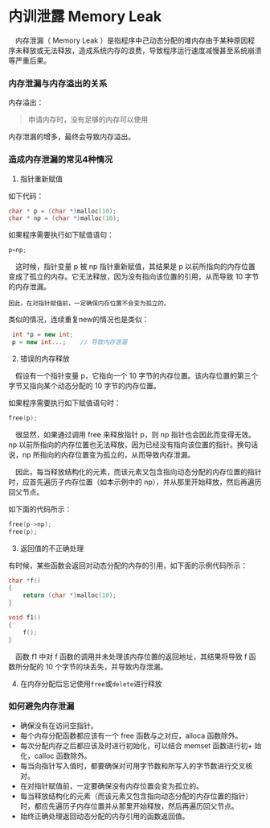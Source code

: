 # 内训泄露 Memory Leak

&emsp;内存泄漏（ Memory Leak ）是指程序中己动态分配的堆内存由于某种原因程序未释放或无法释放，造成系统内存的浪费，导致程序运行速度减慢甚至系统崩溃等严重后果。

### 内存泄漏与内存溢出的关系

内存溢出：
> 申请内存时，没有足够的内存可以使用

内存泄漏的增多，最终会导致内存溢出。

### 造成内存泄漏的常见4种情况

1. 指针重新赋值

如下代码：
```cpp
char * p = (char *)malloc(10);
char * np = (char *)malloc(10);
```

如果程序需要执行如下赋值语句：
```cpp
p=np;
```

&emsp;这时候，指针变量 p 被 np 指针重新赋值，其结果是 p 以前所指向的内存位置变成了孤立的内存。它无法释放，因为没有指向该位置的引用，从而导致 10 字节的内存泄漏。

`因此，在对指针赋值前，一定确保内存位置不会变为孤立的。`

类似的情况，连续重复new的情况也是类似：
```cpp
 int *p = new int; 
 p = new int...;    // 导致内存泄漏
```

2. 错误的内存释放

&emsp;假设有一个指针变量 p，它指向一个 10 字节的内存位置。该内存位置的第三个字节又指向某个动态分配的 10 字节的内存位置。

如果程序需要执行如下赋值语句时：
```cpp
free(p);
```

&emsp;很显然，如果通过调用 free 来释放指针 p，则 np 指针也会因此而变得无效。np 以前所指向的内存位置也无法释放，因为已经没有指向该位置的指针。换句话说，np 所指向的内存位置变为孤立的，从而导致内存泄漏。

&emsp;因此，每当释放结构化的元素，而该元素又包含指向动态分配的内存位置的指针时，应首先遍历子内存位置（如本示例中的 np），并从那里开始释放，然后再遍历回父节点。

如下面的代码所示：
```cpp
free(p->np);
free(p);
```

3. 返回值的不正确处理

有时候，某些函数会返回对动态分配的内存的引用，如下面的示例代码所示：
```cpp
char *f()
{
	return (char *)malloc(10);
}

void f1()
{
	f();
}
```

&emsp;函数 f1 中对 f 函数的调用并未处理该内存位置的返回地址，其结果将导致 f 函数所分配的 10 个字节的块丢失，并导致内存泄漏。

4. 在内存分配后忘记使用`free`或`delete`进行释放

### 如何避免内存泄漏

+ 确保没有在访问空指针。
+ 每个内存分配函数都应该有一个 free 函数与之对应，alloca 函数除外。
+ 每次分配内存之后都应该及时进行初始化，可以结合 memset 函数进行初+ 始化，calloc 函数除外。
+ 每当向指针写入值时，都要确保对可用字节数和所写入的字节数进行交叉核对。
+ 在对指针赋值前，一定要确保没有内存位置会变为孤立的。
+ 每当释放结构化的元素（而该元素又包含指向动态分配的内存位置的指针）时，都应先遍历子内存位置并从那里开始释放，然后再遍历回父节点。
+ 始终正确处理返回动态分配的内存引用的函数返回值。
